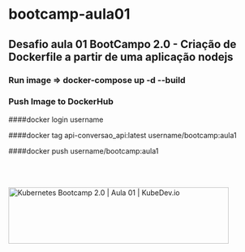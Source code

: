 # bootcamp-aula01

## Desafio aula 01 BootCampo 2.0 - Criação de Dockerfile a partir de uma aplicação nodejs

### Run image => docker-compose up -d --build

### Push Image to DockerHub

####docker login username

####docker tag api-conversao_api:latest username/bootcamp:aula1

####docker push username/bootcamp:aula1

<a role="link" tabindex="0" rel="noopener" target="_blank" href="https://kubedev.io/bootcamp-gl/?gclid=Cj0KCQjw5uWGBhCTARIsAL70sLKXmSvEzdbRTlXWIor4R1bZmYD8JkVYIAvpgeo9EJmxCfCh72Fyay0aAiFTEALw_wcB" aria-label="Visitar KubeDev.io" class="eHAdSb" data-ved="0CAoQjRxqFwoTCMie0dHcuvECFQAAAAAdAAAAABAD" rlhc="1"><img src="https://kubedev.io/wp-content/uploads/2020/08/Artboard-1@2x.png" alt="Kubernetes Bootcamp 2.0 | Aula 01 | KubeDev.io" jsname="HiaYvf" jsaction="load:XAeZkd;" class="n3VNCb" data-noaft="1" style="width: 434px; height: 110.413px; margin: 49.4935px 0px;"><span class="VSIspc" jsname="eQ3Oyb" style="margin: 49.4935px 0px;"></a>
